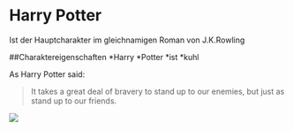# Harry Potter
Ist der Hauptcharakter im gleichnamigen Roman von J.K.Rowling

##Charaktereigenschaften
*Harry
*Potter
*ist
*kuhl

As Harry Potter said:
>It takes a great deal of bravery to stand up to our enemies,
>but just as stand up to our friends.

<img src="https://cdn.pixabay.com/photo/2019/03/24/12/16/harry-potter-4077470_960_720.png"/>
